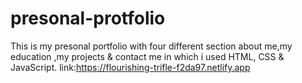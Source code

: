 # presonal-protfolio
This is  my presonal portfolio with  four different section about me,my education ,my projects & contact me
in which i used HTML,  CSS & JavaScript.
link:https://flourishing-trifle-f2da97.netlify.app
